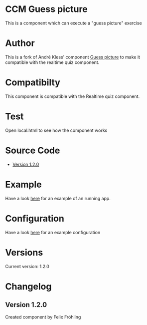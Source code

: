 # CCM Guess picture
This is a component which can execute a "guess picture" exercise

# Author
This is a fork of André Kless' component [Guess picture](https://ccmjs.github.io/digital-maker-space/#dms=component-guess_picture-1-1-0) to make it compatible with the realtime quiz component.

# Compatibilty
This component is compatible with the Realtime quiz component.

# Test
Open local.html to see how the component works

# Source Code
* [Version 1.2.0](https://ffroehling.github.io/ccm_components/guess_picture/versions/ccm.guess_picture-1.2.0.js)

# Example 
Have a look [here](https://ffroehling.github.io/ccm_components/guess_picture/local.html) for an example of an running app.

# Configuration
Have a look [here](https://ffroehling.github.io/ccm_components/guess_picture/resources/configs.js) for an example configuration

# Versions
Current version: 1.2.0

# Changelog

## Version 1.2.0
Created component by Felix Fröhling
